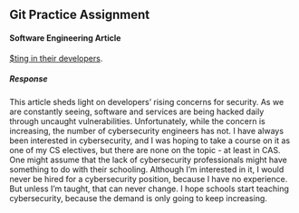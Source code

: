 ## Git Practice Assignment

#### Software Engineering Article

[$ting in their developers](https://sdtimes.com/security/companies-are-making-up-for-lack-of-cybersecurity-professionals-by-investing-in-their-developers/).

##### Response

This article sheds light on developers’ rising concerns for security. As we are constantly seeing, software and services are being hacked daily through uncaught vulnerabilities. Unfortunately, while the concern is increasing, the number of cybersecurity engineers has not. I have always been interested in cybersecurity, and I was hoping to take a course on it as one of my CS electives, but there are none on the topic - at least in CAS. One might assume that the lack of cybersecurity professionals might have something to do with their schooling. Although I’m interested in it, I would never be hired for a cybersecurity position, because I have no experience. But unless I’m taught, that can never change. I hope schools start teaching cybersecurity, because the demand is only going to keep increasing.
